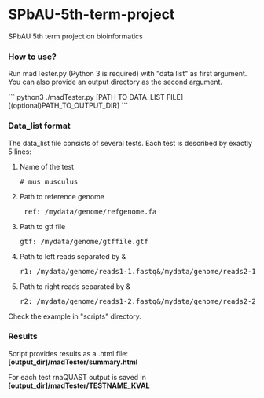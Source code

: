 # SPbAU-5th-term-project
SPbAU 5th term project on bioinformatics

<h3> How to use? </h3>
<p> Run madTester.py (Python 3 is required) with "data list" as first argument. You can also provide an output directory as the second argument. </p>
```
python3 ./madTester.py [PATH TO DATA_LIST FILE] [(optional)PATH_TO_OUTPUT_DIR]
```
<h3> Data_list format </h3>
<p> The data_list file consists of several tests. Each test is described by exactly 5 lines:</p>
<ol>
<li/> Name of the test <pre># mus_musculus</pre>
<li/> Path to reference genome <pre> ref: /mydata/genome/refgenome.fa</pre>
<li/> Path to gtf file <pre>gtf: /mydata/genome/gtffile.gtf</pre>
<li/> Path to left reads separated by &amp; <pre>r1: /mydata/genome/reads1-1.fastq&amp;/mydata/genome/reads2-1.fastq</pre>
<li/> Path to right reads separated by &amp; <pre>r2: /mydata/genome/reads1-2.fastq&amp;/mydata/genome/reads2-2.fastq</pre>
</ol>
<p>Check the example in "scripts" directory.</p>

<h3> Results </h3>
<p> Script provides results as a .html file: <b>[output_dir]/madTester/summary.html</b></p>
<p> For each test rnaQUAST output is saved in <b>[output_dir]/madTester/TESTNAME_KVAL</b></p>
